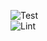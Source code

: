 ![Test](https://img.shields.io/badge/Test-success-93b023?&style=for-the-badge)   
      ![Lint](https://img.shields.io/badge/Lint-success-blue?&style=for-the-badge)
